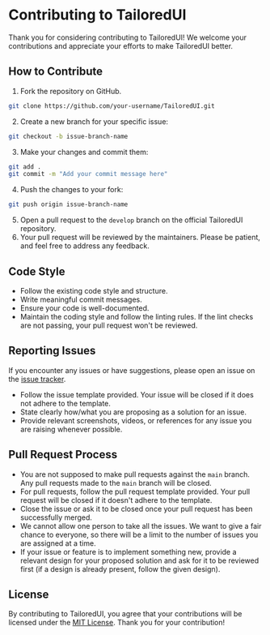 # Contributing to TailoredUI
Thank you for considering contributing to TailoredUI! We welcome your contributions and appreciate your efforts to make TailoredUI better.
## How to Contribute
1. Fork the repository on GitHub.
```bash
git clone https://github.com/your-username/TailoredUI.git
```
2. Create a new branch for your specific issue:
```bash
git checkout -b issue-branch-name
```
3. Make your changes and commit them:
```bash
git add .
git commit -m "Add your commit message here"
```
4. Push the changes to your fork:
```bash
git push origin issue-branch-name
```
5. Open a pull request to the `develop` branch on the official TailoredUI repository.
6. Your pull request will be reviewed by the maintainers. Please be patient, and feel free to address any feedback.
## Code Style
- Follow the existing code style and structure.
- Write meaningful commit messages.
- Ensure your code is well-documented.
- Maintain the coding style and follow the linting rules. If the lint checks are not passing, your pull request won't be reviewed.
## Reporting Issues
If you encounter any issues or have suggestions, please open an issue on the [issue tracker](https://github.com/TailoredUI/TailoredUI/issues).
- Follow the issue template provided. Your issue will be closed if it does not adhere to the template.
- State clearly how/what you are proposing as a solution for an issue.
- Provide relevant screenshots, videos, or references for any issue you are raising whenever possible.
## Pull Request Process
- You are not supposed to make pull requests against the `main` branch. Any pull requests made to the `main` branch will be closed.
- For pull requests, follow the pull request template provided. Your pull request will be closed if it doesn't adhere to the template.
- Close the issue or ask it to be closed once your pull request has been successfully merged.
- We cannot allow one person to take all the issues. We want to give a fair chance to everyone, so there will be a limit to the number of issues you are assigned at a time.
- If your issue or feature is to implement something new, provide a relevant design for your proposed solution and ask for it to be reviewed first (if a design is already present, follow the given design).
## License
By contributing to TailoredUI, you agree that your contributions will be licensed under the [MIT License](LICENSE).
Thank you for your contribution!
